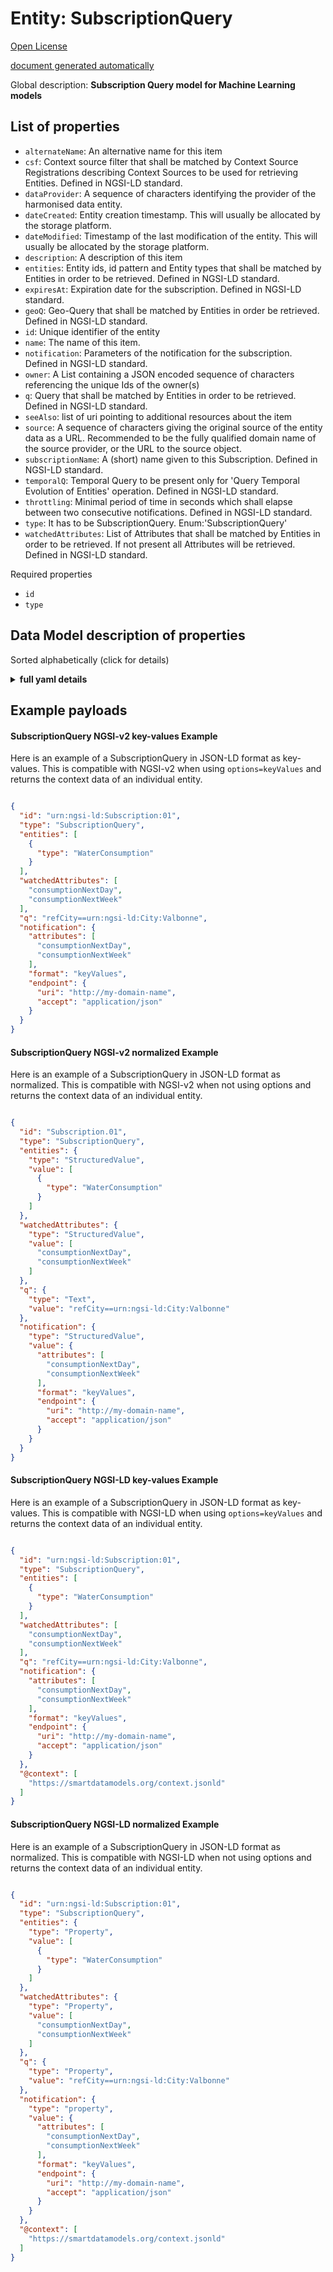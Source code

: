 Entity: SubscriptionQuery  
=========================  
[Open License](https://github.com/smart-data-models//dataModel.MachineLearning/blob/master/SubscriptionQuery/LICENSE.md)  
[document generated automatically](https://docs.google.com/presentation/d/e/2PACX-1vTs-Ng5dIAwkg91oTTUdt8ua7woBXhPnwavZ0FxgR8BsAI_Ek3C5q97Nd94HS8KhP-r_quD4H0fgyt3/pub?start=false&loop=false&delayms=3000#slide=id.gb715ace035_0_60)  
Global description: **Subscription Query model for Machine Learning models**  

## List of properties  

- `alternateName`: An alternative name for this item  - `csf`: Context source filter that shall be matched by Context Source Registrations describing Context Sources to be used for retrieving Entities. Defined in NGSI-LD standard.  - `dataProvider`: A sequence of characters identifying the provider of the harmonised data entity.  - `dateCreated`: Entity creation timestamp. This will usually be allocated by the storage platform.  - `dateModified`: Timestamp of the last modification of the entity. This will usually be allocated by the storage platform.  - `description`: A description of this item  - `entities`: Entity ids, id pattern and Entity types that shall be matched by Entities in order to be retrieved. Defined in NGSI-LD standard.  - `expiresAt`: Expiration date for the subscription. Defined in NGSI-LD standard.  - `geoQ`: Geo-Query that shall be matched by Entities in order be retrieved. Defined in NGSI-LD standard.  - `id`: Unique identifier of the entity  - `name`: The name of this item.  - `notification`: Parameters of the notification for the subscription. Defined in NGSI-LD standard.  - `owner`: A List containing a JSON encoded sequence of characters referencing the unique Ids of the owner(s)  - `q`: Query that shall be matched by Entities in order to be retrieved. Defined in NGSI-LD standard.  - `seeAlso`: list of uri pointing to additional resources about the item  - `source`: A sequence of characters giving the original source of the entity data as a URL. Recommended to be the fully qualified domain name of the source provider, or the URL to the source object.  - `subscriptionName`: A (short) name given to this Subscription. Defined in NGSI-LD standard.  - `temporalQ`: Temporal Query to be present only for 'Query Temporal Evolution of Entities' operation. Defined in NGSI-LD standard.  - `throttling`: Minimal period of time in seconds which shall elapse between two consecutive notifications. Defined in NGSI-LD standard.  - `type`: It has to be SubscriptionQuery. Enum:'SubscriptionQuery'  - `watchedAttributes`: List of Attributes that shall be matched by Entities in order to be retrieved. If not present all Attributes will be retrieved. Defined in NGSI-LD standard.     
Required properties  
- `id`  - `type`  ## Data Model description of properties  
Sorted alphabetically (click for details)  
<details><summary><strong>full yaml details</strong></summary>    
```yaml  
SubscriptionQuery:    
  description: 'Subscription Query model for Machine Learning models'    
  properties:    
    alternateName:    
      description: 'An alternative name for this item'    
      type: string    
      x-ngsi:    
        type: Property    
    csf:    
      description: 'Context source filter that shall be matched by Context Source Registrations describing Context Sources to be used for retrieving Entities. Defined in NGSI-LD standard.'    
      type: string    
      x-ngsi:    
        type: Property    
    dataProvider:    
      description: 'A sequence of characters identifying the provider of the harmonised data entity.'    
      type: string    
      x-ngsi:    
        type: Property    
    dateCreated:    
      description: 'Entity creation timestamp. This will usually be allocated by the storage platform.'    
      format: date-time    
      type: string    
      x-ngsi:    
        type: Property    
    dateModified:    
      description: 'Timestamp of the last modification of the entity. This will usually be allocated by the storage platform.'    
      format: date-time    
      type: string    
      x-ngsi:    
        type: Property    
    description:    
      description: 'A description of this item'    
      type: string    
      x-ngsi:    
        type: Property    
    entities:    
      description: 'Entity ids, id pattern and Entity types that shall be matched by Entities in order to be retrieved. Defined in NGSI-LD standard.'    
      items:    
        properties:    
          type:    
            type: string    
        type: object    
      type: array    
      x-ngsi:    
        type: Property    
    expiresAt:    
      description: 'Expiration date for the subscription. Defined in NGSI-LD standard.'    
      type: string    
      x-ngsi:    
        type: Property    
    geoQ:    
      description: 'Geo-Query that shall be matched by Entities in order be retrieved. Defined in NGSI-LD standard.'    
      type: string    
      x-ngsi:    
        type: Property    
    id:    
      anyOf: &subscriptionquery_-_properties_-_owner_-_items_-_anyof    
        - description: 'Property. Identifier format of any NGSI entity'    
          maxLength: 256    
          minLength: 1    
          pattern: ^[\w\-\.\{\}\$\+\*\[\]`|~^@!,:\\]+$    
          type: string    
        - description: 'Property. Identifier format of any NGSI entity'    
          format: uri    
          type: string    
      description: 'Unique identifier of the entity'    
      x-ngsi:    
        type: Property    
    name:    
      description: 'The name of this item.'    
      type: string    
      x-ngsi:    
        type: Property    
    notification:    
      description: 'Parameters of the notification for the subscription. Defined in NGSI-LD standard.'    
      properties:    
        attributes:    
          items:    
            type: string    
          type: array    
        endPoint:    
          properties:    
            accept:    
              type: string    
            uri:    
              format: uri    
              type: string    
          type: object    
        format:    
          description: 'Property. Format of the output'    
          type: string    
      type: object    
      x-ngsi:    
        type: Property    
    owner:    
      description: 'A List containing a JSON encoded sequence of characters referencing the unique Ids of the owner(s)'    
      items:    
        anyOf: *subscriptionquery_-_properties_-_owner_-_items_-_anyof    
        description: 'Property. Unique identifier of the entity'    
      type: array    
      x-ngsi:    
        type: Property    
    q:    
      description: 'Query that shall be matched by Entities in order to be retrieved. Defined in NGSI-LD standard.'    
      type: string    
      x-ngsi:    
        type: Property    
    seeAlso:    
      description: 'list of uri pointing to additional resources about the item'    
      oneOf:    
        - items:    
            format: uri    
            type: string    
          minItems: 1    
          type: array    
        - format: uri    
          type: string    
      x-ngsi:    
        type: Property    
    source:    
      description: 'A sequence of characters giving the original source of the entity data as a URL. Recommended to be the fully qualified domain name of the source provider, or the URL to the source object.'    
      type: string    
      x-ngsi:    
        type: Property    
    subscriptionName:    
      description: 'A (short) name given to this Subscription. Defined in NGSI-LD standard.'    
      type: string    
      x-ngsi:    
        type: Property    
    temporalQ:    
      description: 'Temporal Query to be present only for ''Query Temporal Evolution of Entities'' operation. Defined in NGSI-LD standard.'    
      type: string    
      x-ngsi:    
        type: Property    
    throttling:    
      description: 'Minimal period of time in seconds which shall elapse between two consecutive notifications. Defined in NGSI-LD standard.'    
      type: string    
      x-ngsi:    
        type: Property    
    type:    
      description: 'It has to be SubscriptionQuery. Enum:''SubscriptionQuery'''    
      enum:    
        - SubscriptionQuery    
      type: string    
      x-ngsi:    
        type: Property    
    watchedAttributes:    
      description: 'List of Attributes that shall be matched by Entities in order to be retrieved. If not present all Attributes will be retrieved. Defined in NGSI-LD standard. '    
      items:    
        type: string    
      type: array    
      x-ngsi:    
        type: Property    
  required:    
    - id    
    - type    
  type: object    
```  
</details>    
## Example payloads    
#### SubscriptionQuery NGSI-v2 key-values Example    
Here is an example of a SubscriptionQuery in JSON-LD format as key-values. This is compatible with NGSI-v2 when  using `options=keyValues` and returns the context data of an individual entity.  
```json  
{  
  "id": "urn:ngsi-ld:Subscription:01",  
  "type": "SubscriptionQuery",  
  "entities": [  
    {  
      "type": "WaterConsumption"  
    }  
  ],  
  "watchedAttributes": [  
    "consumptionNextDay",  
    "consumptionNextWeek"  
  ],  
  "q": "refCity==urn:ngsi-ld:City:Valbonne",  
  "notification": {  
    "attributes": [  
      "consumptionNextDay",  
      "consumptionNextWeek"  
    ],  
    "format": "keyValues",  
    "endpoint": {  
      "uri": "http://my-domain-name",  
      "accept": "application/json"  
    }  
  }  
}  
```  
#### SubscriptionQuery NGSI-v2 normalized Example    
Here is an example of a SubscriptionQuery in JSON-LD format as normalized. This is compatible with NGSI-v2 when not using options and returns the context data of an individual entity.  
```json  
{  
  "id": "Subscription.01",  
  "type": "SubscriptionQuery",  
  "entities": {  
    "type": "StructuredValue",  
    "value": [  
      {  
        "type": "WaterConsumption"  
      }  
    ]  
  },  
  "watchedAttributes": {  
    "type": "StructuredValue",  
    "value": [  
      "consumptionNextDay",  
      "consumptionNextWeek"  
    ]  
  },  
  "q": {  
    "type": "Text",  
    "value": "refCity==urn:ngsi-ld:City:Valbonne"  
  },  
  "notification": {  
    "type": "StructuredValue",  
    "value": {  
      "attributes": [  
        "consumptionNextDay",  
        "consumptionNextWeek"  
      ],  
      "format": "keyValues",  
      "endpoint": {  
        "uri": "http://my-domain-name",  
        "accept": "application/json"  
      }  
    }  
  }  
}  
```  
#### SubscriptionQuery NGSI-LD key-values Example    
Here is an example of a SubscriptionQuery in JSON-LD format as key-values. This is compatible with NGSI-LD when  using `options=keyValues` and returns the context data of an individual entity.  
```json  
{  
  "id": "urn:ngsi-ld:Subscription:01",  
  "type": "SubscriptionQuery",  
  "entities": [  
    {  
      "type": "WaterConsumption"  
    }  
  ],  
  "watchedAttributes": [  
    "consumptionNextDay",  
    "consumptionNextWeek"  
  ],  
  "q": "refCity==urn:ngsi-ld:City:Valbonne",  
  "notification": {  
    "attributes": [  
      "consumptionNextDay",  
      "consumptionNextWeek"  
    ],  
    "format": "keyValues",  
    "endpoint": {  
      "uri": "http://my-domain-name",  
      "accept": "application/json"  
    }  
  },  
  "@context": [  
    "https://smartdatamodels.org/context.jsonld"  
  ]  
}  
```  
#### SubscriptionQuery NGSI-LD normalized Example    
Here is an example of a SubscriptionQuery in JSON-LD format as normalized. This is compatible with NGSI-LD when not using options and returns the context data of an individual entity.  
```json  
{  
  "id": "urn:ngsi-ld:Subscription:01",  
  "type": "SubscriptionQuery",  
  "entities": {  
    "type": "Property",  
    "value": [  
      {  
        "type": "WaterConsumption"  
      }  
    ]  
  },  
  "watchedAttributes": {  
    "type": "Property",  
    "value": [  
      "consumptionNextDay",  
      "consumptionNextWeek"  
    ]  
  },  
  "q": {  
    "type": "Property",  
    "value": "refCity==urn:ngsi-ld:City:Valbonne"  
  },  
  "notification": {  
    "type": "property",  
    "value": {  
      "attributes": [  
        "consumptionNextDay",  
        "consumptionNextWeek"  
      ],  
      "format": "keyValues",  
      "endpoint": {  
        "uri": "http://my-domain-name",  
        "accept": "application/json"  
      }  
    }  
  },  
  "@context": [  
    "https://smartdatamodels.org/context.jsonld"  
  ]  
}  
```  
